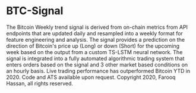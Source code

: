 # BTC-Signal
The Bitcoin Weekly trend signal is derived from on-chain metrics from API endpoints that are updated daily and resampled into a weekly format for feature engineering and analysis.
The signal provides a prediction on the direction of Bitcoin's price up (Long) or down (Short) for the upcoming week based on the output from a custom TS-LSTM neural network.
The signal is integrated into a fully automated algorithmic trading system that enters orders based on the signal and 3 other market based conditions on an hourly basis.
Live trading performance has outperformed Bitcoin YTD in 2020.
Code and ATS available upon request.
Copyright 2020, Farooq Hassan, all rights reserved.
